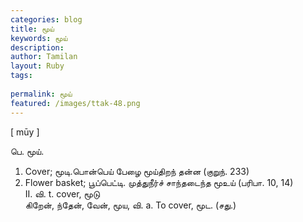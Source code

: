 ```yaml
---
categories: blog
title: மூய்
keywords: மூய்
description: 
author: Tamilan
layout: Ruby
tags: 
 
permalink: மூய்
featured: /images/ttak-48.png
---
```

  
[ mūy ]  
  
பெ. மூய்.   
1. Cover; மூடி.பொன்பெய் பேழை மூய்திறந் தன்ன (குறுந். 233)  
2. Flower basket; பூப்பெட்டி. முத்துநீர்ச் சாந்தடைந்த மூஉய் (பரிபா. 10, 14)  
II. வி. t. cover, மூடு  
கிறேன், ந்தேன், வேன், மூய, வி. a. To cover, மூட. (சது.)